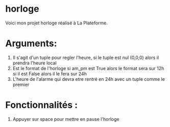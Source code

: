 # horloge

Voici mon projet horloge réalisé à La Plateforme.
# Arguments:
1. Il s'agit d'un tuple pour regler l'heure, si le tuple est nul (0,0,0) alors il prendra l'heure local
2. Est le format de l'horloge si am_pm est True alors le format sera sur 12h si il est False alors il le fera sur 24h
3. L'heure de l'alarme qui devra etre rentré en 24h avec un tuple comme le premier 
# Fonctionnalités : 
1. Appuyer sur space pour mettre en pause l'horloge
